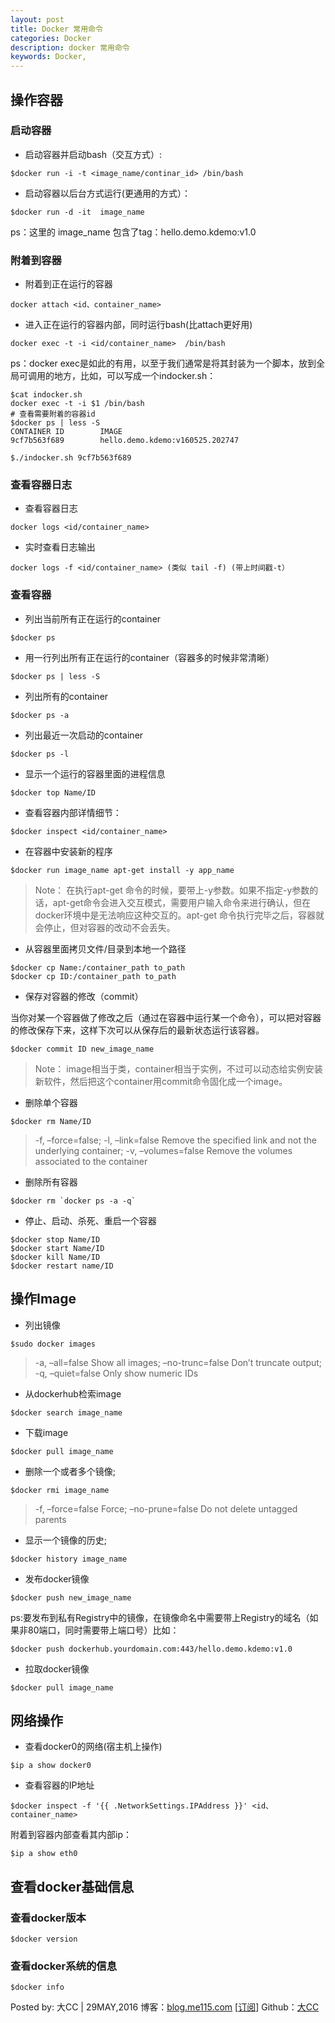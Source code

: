 ```yaml
---
layout: post
title: Docker 常用命令
categories: Docker
description: docker 常用命令
keywords: Docker, 
---
```



## 操作容器

### 启动容器

- 启动容器并启动bash（交互方式）:

```shell
$docker run -i -t <image_name/continar_id> /bin/bash
```

- 启动容器以后台方式运行(更通用的方式）：

```shell
$docker run -d -it  image_name
```

ps：这里的 image_name 包含了tag：hello.demo.kdemo:v1.0


### 附着到容器

- 附着到正在运行的容器

```shell
docker attach <id、container_name>
```

- 进入正在运行的容器内部，同时运行bash(比attach更好用)

```shell
docker exec -t -i <id/container_name>  /bin/bash
```

ps：docker exec是如此的有用，以至于我们通常是将其封装为一个脚本，放到全局可调用的地方，比如，可以写成一个indocker.sh：

```shell
$cat indocker.sh 
docker exec -t -i $1 /bin/bash
# 查看需要附着的容器id
$docker ps | less -S
CONTAINER ID        IMAGE                                                 
9cf7b563f689        hello.demo.kdemo:v160525.202747

$./indocker.sh 9cf7b563f689 
```

### 查看容器日志

- 查看容器日志

```shell
docker logs <id/container_name>
```

- 实时查看日志输出

```shell
docker logs -f <id/container_name> (类似 tail -f) (带上时间戳-t）
```

### 查看容器

- 列出当前所有正在运行的container  

```shell
$docker ps
```

- 用一行列出所有正在运行的container（容器多的时候非常清晰）

```shell
$docker ps | less -S
```

- 列出所有的container  

```shell
$docker ps -a  
```

- 列出最近一次启动的container  

```shell
$docker ps -l 
```

- 显示一个运行的容器里面的进程信息  

```shell
$docker top Name/ID  
```

- 查看容器内部详情细节：

```shell
$docker inspect <id/container_name>
```

- 在容器中安装新的程序  

```shell
$docker run image_name apt-get install -y app_name  
```
> Note：  在执行apt-get 命令的时候，要带上-y参数。如果不指定-y参数的话，apt-get命令会进入交互模式，需要用户输入命令来进行确认，但在docker环境中是无法响应这种交互的。apt-get 命令执行完毕之后，容器就会停止，但对容器的改动不会丢失。

- 从容器里面拷贝文件/目录到本地一个路径  

```shell
$docker cp Name:/container_path to_path  
$docker cp ID:/container_path to_path
```

- 保存对容器的修改（commit）

当你对某一个容器做了修改之后（通过在容器中运行某一个命令），可以把对容器的修改保存下来，这样下次可以从保存后的最新状态运行该容器。

```shell
$docker commit ID new_image_name  
```

> Note：  image相当于类，container相当于实例，不过可以动态给实例安装新软件，然后把这个container用commit命令固化成一个image。


- 删除单个容器

```shell
$docker rm Name/ID 
```

>  -f, –force=false; -l, –link=false Remove the specified link and not the underlying container; -v, –volumes=false Remove the volumes associated to the container

- 删除所有容器  

```shell
$docker rm `docker ps -a -q`  
```

- 停止、启动、杀死、重启一个容器  

```shell
$docker stop Name/ID  
$docker start Name/ID  
$docker kill Name/ID  
$docker restart name/ID
```


## 操作Image

- 列出镜像

```shell
$sudo docker images
```

> -a, –all=false Show all images; –no-trunc=false Don’t truncate output; -q, –quiet=false Only show numeric IDs  

- 从dockerhub检索image  

```shell
$docker search image_name
```

- 下载image  

```shell
$docker pull image_name
```

- 删除一个或者多个镜像;   

```shell
$docker rmi image_name  
```

> -f, –force=false Force; –no-prune=false Do not delete untagged parents

- 显示一个镜像的历史;

```shell
$docker history image_name
```

- 发布docker镜像

```shell
$docker push new_image_name
```

ps:要发布到私有Registry中的镜像，在镜像命名中需要带上Registry的域名（如果非80端口，同时需要带上端口号）比如：

```shell
$docker push dockerhub.yourdomain.com:443/hello.demo.kdemo:v1.0
```

- 拉取docker镜像

```shell
$docker pull image_name
```

## 网络操作

- 查看docker0的网络(宿主机上操作)

```shell
$ip a show docker0
```

- 查看容器的IP地址

```shell
$docker inspect -f '{{ .NetworkSettings.IPAddress }}' <id、container_name>
```

附着到容器内部查看其内部ip：

```shell
$ip a show eth0
```

## 查看docker基础信息

### 查看docker版本  

```shell
$docker version  
```

### 查看docker系统的信息  

```shell
$docker info
```

Posted by: 大CC | 29MAY,2016
博客：[blog.me115.com](http://blog.me115.com) [[订阅](http://blog.me115.com/feed)]
Github：[大CC](https://github.com/me115)



